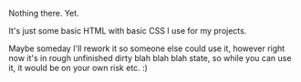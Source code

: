 Nothing there. Yet.

It's just some basic HTML with basic CSS I use for my projects.

Maybe someday I'll rework it so someone else could use it, however right now it's in rough unfinished dirty blah blah blah state, so while you can use it, it would be on your own risk etc. :)
